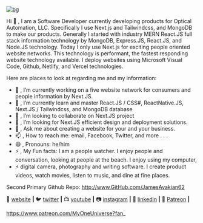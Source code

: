 [![bg][banner]][website]

[banner]: https://raw.githubusercontent.com/javakian/javakian/master/1.png

Hi 👋 , I am a Software Developer currently developing products for Optical Automation, LLC. Specifically I use Next.js and Tailwindcss, and MongoDB to make our products.  Generally I started with industry MERN React.JS full stack information technology by MongoDB, Express.JS, React.JS, and Node.JS technology. Today I only use Next.js for exciting people oriented website networks. This technology is performant, the fastest responding website technology available. I deploy websites using Microsoft Visual Code, Github, Netlify, and Vercel technologies.

Here are places to look at regarding me and my information:

- 🔭  , I’m currently working on a five website network for consumers and people information by Next.JS.
- 🌱  , I’m currently learn and master React.JS / CSS#, ReactNative.JS, Next.JS / Tailwindcss, and MongoDB database
- 👯  , I’m looking to collaborate on Next.JS project
- 🤔  , I’m looking for Next.JS efficient design and deployment solutions.
- 💬  , Ask me about creating a website for your and your business.
- 📫  , How to reach me: email, Facebook, Twitter, and more . . .
- 😄  , Pronouns: he/him
- ⚡   , My Fun facts: I am a people watcher. I enjoy people and conversation, looking at people at the beach. I enjoy using my computer, 
- ⚡       digital camera, photography and writing software. I create product videos, watch movies, listen to music, and dine at fine places.

Second Primary Github Repo: http://www.GitHub.com/JamesAvakian62

🏡 [website][website] **|**
🐦 [twitter][twitter] **|**
📺 [youtube][youtube] **|**
📷 [instagram][instagram] **|**
👔 [linkedin][linkedin] **|**
🏡 [Patreon][linkedin] **|**

https://www.patreon.com/MyOneUniverse?fan_

[firebase]: https://firebase.google.com
[styled]: https://styled-components.com
[jamstack]: https://jamstack.org
[next]: https://nextjs.org
[typescript]: https://www.typescriptlang.org
[website]: http://www.jamesavakian.com
[twitter]: https://twitter.com/javakian
[youtube]: https://www.youtube.com/channel/UCJ4W2V7CUMbj6jC_Qt0a2Ug
[instagram]: https://www.instagram.com/jamesavakian/
[linkedin]: https://www.linkedin.com/in/james-l-avakian-13500713/
